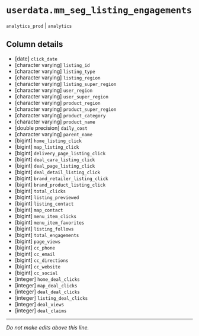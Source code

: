 # `userdata.mm_seg_listing_engagements`
`analytics_prod` | `analytics`

## Column details
* [date]      `click_date`
* [character varying] `listing_id`
* [character varying] `listing_type`
* [character varying] `listing_region`
* [character varying] `listing_super_region`
* [character varying] `user_region`
* [character varying] `user_super_region`
* [character varying] `product_region`
* [character varying] `product_super_region`
* [character varying] `product_category`
* [character varying] `product_name`
* [double precision] `daily_cost`
* [character varying] `parent_name`
* [bigint]    `home_listing_click`
* [bigint]    `map_listing_click`
* [bigint]    `delivery_page_listing_click`
* [bigint]    `deal_cara_listing_click`
* [bigint]    `deal_page_listing_click`
* [bigint]    `deal_detail_listing_click`
* [bigint]    `brand_retailer_listing_click`
* [bigint]    `brand_product_listing_click`
* [bigint]    `total_clicks`
* [bigint]    `listing_previewed`
* [bigint]    `listing_contact`
* [bigint]    `map_contact`
* [bigint]    `menu_item_clicks`
* [bigint]    `menu_item_favorites`
* [bigint]    `listing_follows`
* [bigint]    `total_engagements`
* [bigint]    `page_views`
* [bigint]    `cc_phone`
* [bigint]    `cc_email`
* [bigint]    `cc_directions`
* [bigint]    `cc_website`
* [bigint]    `cc_social`
* [integer]   `home_deal_clicks`
* [integer]   `map_deal_clicks`
* [integer]   `deal_deal_clicks`
* [integer]   `listing_deal_clicks`
* [integer]   `deal_views`
* [integer]   `deal_claims`

-------------------------------------------------------------------------------
*Do not make edits above this line.*

